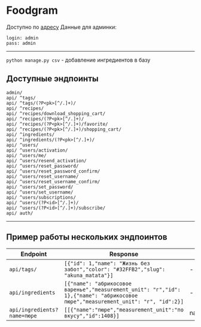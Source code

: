 # Foodgram
Доступно по [адресу](https://github.com/fklska/foodgram-project-react)
Данные для админки:
```
login: admin
pass: admin
```
---

```python manage.py csv``` - добавление ингредиентов в базу
## Доступные эндпоинты
```
admin/
api/ ^tags/
api/ ^tags/(?P<pk>[^/.]+)/
api/ ^recipes/
api/ ^recipes/download_shopping_cart/
api/ ^recipes/(?P<pk>[^/.]+)/
api/ ^recipes/(?P<pk>[^/.]+)/favorite/
api/ ^recipes/(?P<pk>[^/.]+)/shopping_cart/
api/ ^ingredients/
api/ ^ingredients/(?P<pk>[^/.]+)/
api/ ^users/
api/ ^users/activation/
api/ ^users/me/
api/ ^users/resend_activation/
api/ ^users/reset_password/
api/ ^users/reset_password_confirm/
api/ ^users/reset_username/
api/ ^users/reset_username_confirm/
api/ ^users/set_password/
api/ ^users/set_username/
api/ ^users/subscriptions/
api/ ^users/(?P<id>[^/.]+)/
api/ ^users/(?P<id>[^/.]+)/subscribe/
api/ auth/
```
---
## Пример работы нескольких эндпоинтов

Endpoint | Response | Params 
--- | --- | ---|
`api/tags/` | `[{"id": 1,"name": "Жизнь без забот","color": "#32FFB2","slug": "akuna_matata"}]` | -
`api/ingredients` | `[{"name": "абрикосовое варенье","measurement_unit": "г","id": 1},{"name": "абрикосовое пюре","measurement_unit": "г", "id":2}]` | -
`api/ingredients?name=пюре` | `[[{"name":"пюре","measurement_unit":"по вкусу","id":1408}]` | name=пюре